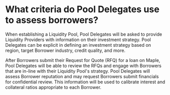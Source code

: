 # What criteria do Pool Delegates use to assess borrowers?

When establishing a Liquidity Pool, Pool Delegates will be asked to provide Liquidity Providers with information on their investment strategy. Pool Delegates can be explicit in defining an investment strategy based on region, target Borrower industry, credit quality, and more.

After Borrowers submit their Request for Quote \(RFQ\) for a loan on Maple, Pool Delegates will be able to review the RFQs and engage with Borrowers that are in-line with their Liquidity Pool's strategy. Pool Delegates will assess Borrower reputation and may request Borrowers submit financials for confidential review. This information will be used to calibrate interest and collateral ratios appropriate to each Borrower.

